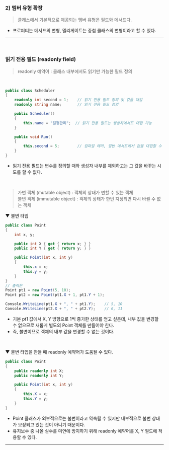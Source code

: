 ### 2) 멤버 유형 확장
> 클래스에서 기본적으로 제공되는 멤버 유형은 필드와 메서드다.
- 프로퍼티는 메서드의 변형, 델리게이트는 중첩 클래스의 변형이라고 할 수 있다.
****
<br>

### 읽기 전용 필드 (readonly field)
> readonly 예약어 : 클래스 내부에서도 읽기만 가능한 필드 정의
<br>

```csharp
public class Scheduler
{
    readonly int second = 1;    // 읽기 전용 필드 정의 및 값을 대입
    readonly string name;       // 읽기 전용 필드 정의

    public Scheduler()
    {
        this.name = "일정관리";  // 읽기 전용 필드는 생성자에서도 대입 가능
    }

    public void Run()
    {
        this.second = 5;        // 컴파일 에러, 일반 메서드에서 값을 대입할 수 없다.
    }
}
```
- 읽기 전용 필드는 변수를 정의할 때와 생성자 내부를 제외하고는 그 값을 바꾸는 시도를 할 수 없다.
<br>

> 가변 객체 (mutable object) : 객체의 상태가 변할 수 있는 객체    
> 불변 객체 (immutable object) : 객체의 상태가 한번 지정되면 다시 바뀔 수 없는 객체

▼ 불변 타입
```csharp
public class Point
{
    int x, y;

    public int X { get { return x; } }
    public int Y { get { return y; } }

    public Point(int x, int y)
    {
        this.x = x;
        this.y = y;
    }
}
// 출력문
Point pt1 = new Point(5, 10);
Point pt2 = new Point(pt1.X + 1, pt1.Y + 1);

Console.WriteLine(pt1.X + ", " + pt1.Y);    // 5, 10
Console.WriteLine(pt2.X + ", " + pt2.Y);    // 6, 11
```
- 기본 pt1 값에서 X, Y 방향으로 1씩 증가한 상태를 얻고 싶은데, 내부 값을 변경할 수 없으므로 새롭게 별도의 Point 객체를 만들어야 한다.
- 즉, 불변이므로 객체의 내부 값을 변경할 수 없는 것이다.
<br>

▼ 불변 타입을 만들 때 readonly 예약어가 도움될 수 있다.
```csharp
public class Point
{
    public readonly int X;
    public readonly int Y;

    public Point(int x, int y)
    {
        this.X = x;
        this.Y = y;
    }
}
```
- Point 클래스가 외부적으로는 불변이라고 약속될 수 있지만 내부적으로 불변 상태가 보장되고 있는 것이 아니기 때문이다.
- 유지보수 중 나올 실수를 미연에 방지하기 위해 readonly 에약어를 X, Y 필드에 적용할 수 있다.

****
<br>
